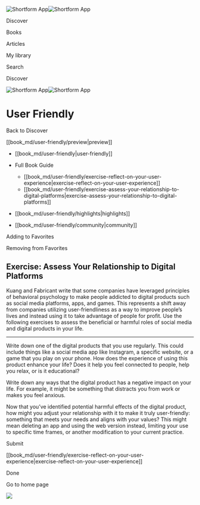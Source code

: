 ![Shortform App](/img/logo.36a2399e.svg)![Shortform App](/img/logo-dark.70c1b072.svg)

Discover

Books

Articles

My library

Search

Discover

![Shortform App](/img/logo.36a2399e.svg)![Shortform App](/img/logo-dark.70c1b072.svg)

# User Friendly

Back to Discover

[[book_md/user-friendly/preview|preview]]

  * [[book_md/user-friendly|user-friendly]]
  * Full Book Guide

    * [[book_md/user-friendly/exercise-reflect-on-your-user-experience|exercise-reflect-on-your-user-experience]]
    * [[book_md/user-friendly/exercise-assess-your-relationship-to-digital-platforms|exercise-assess-your-relationship-to-digital-platforms]]
  * [[book_md/user-friendly/highlights|highlights]]
  * [[book_md/user-friendly/community|community]]



Adding to Favorites 

Removing from Favorites 

## Exercise: Assess Your Relationship to Digital Platforms

Kuang and Fabricant write that some companies have leveraged principles of behavioral psychology to make people addicted to digital products such as social media platforms, apps, and games. This represents a shift away from companies utilizing user-friendliness as a way to improve people’s lives and instead using it to take advantage of people for profit. Use the following exercises to assess the beneficial or harmful roles of social media and digital products in your life.

* * *

Write down one of the digital products that you use regularly. This could include things like a social media app like Instagram, a specific website, or a game that you play on your phone. How does the experience of using this product enhance your life? Does it help you feel connected to people, help you relax, or is it educational?

Write down any ways that the digital product has a negative impact on your life. For example, it might be something that distracts you from work or makes you feel anxious.

Now that you’ve identified potential harmful effects of the digital product, how might you adjust your relationship with it to make it truly user-friendly: something that meets your needs and aligns with your values? This might mean deleting an app and using the web version instead, limiting your use to specific time frames, or another modification to your current practice.

Submit 

[[book_md/user-friendly/exercise-reflect-on-your-user-experience|exercise-reflect-on-your-user-experience]]

Done

Go to home page 

![](https://bat.bing.com/action/0?ti=56018282&Ver=2&mid=c3323984-c63a-4d3c-b979-0ea45ca926d9&sid=72e6e650642c11eeb2dd2161d176fe8d&vid=72e70890642c11eeb72d79fe7b6df2c6&vids=0&msclkid=N&pi=0&lg=en-US&sw=800&sh=600&sc=24&nwd=1&tl=Shortform%20%7C%20Book&p=https%3A%2F%2Fwww.shortform.com%2Fapp%2Fbook%2Fuser-friendly%2Fexercise-assess-your-relationship-to-digital-platforms&r=&lt=1097&evt=pageLoad&sv=1&rn=383783)
